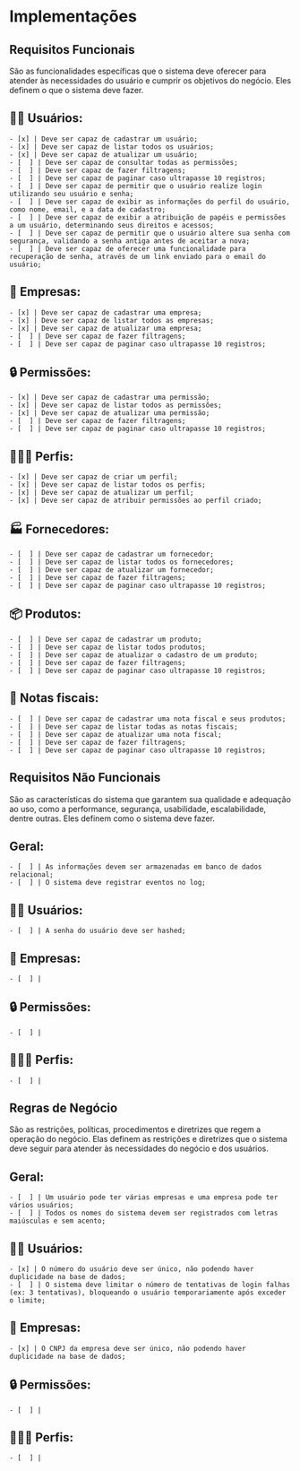 # Implementações

## Requisitos Funcionais

São as funcionalidades específicas que o sistema deve oferecer para atender às necessidades do usuário e cumprir os objetivos do negócio. Eles definem o que o sistema deve fazer.

## 👨🏽 Usuários:
    - [x] | Deve ser capaz de cadastrar um usuário;
    - [x] | Deve ser capaz de listar todos os usuários;
    - [x] | Deve ser capaz de atualizar um usuário;
    - [  ] | Deve ser capaz de consultar todas as permissões;
    - [  ] | Deve ser capaz de fazer filtragens;
    - [  ] | Deve ser capaz de paginar caso ultrapasse 10 registros;
    - [  ] | Deve ser capaz de permitir que o usuário realize login utilizando seu usuário e senha;
    - [  ] | Deve ser capaz de exibir as informações do perfil do usuário, como nome, email, e a data de cadastro;
    - [  ] | Deve ser capaz de exibir a atribuição de papéis e permissões a um usuário, determinando seus direitos e acessos;
    - [  ] | Deve ser capaz de permitir que o usuário altere sua senha com segurança, validando a senha antiga antes de aceitar a nova;
    - [  ] | Deve ser capaz de oferecer uma funcionalidade para recuperação de senha, através de um link enviado para o email do usuário;

## 🏣 Empresas:
    - [x] | Deve ser capaz de cadastrar uma empresa;
    - [x] | Deve ser capaz de listar todos as empresas;
    - [x] | Deve ser capaz de atualizar uma empresa;
    - [  ] | Deve ser capaz de fazer filtragens;
    - [  ] | Deve ser capaz de paginar caso ultrapasse 10 registros;

## 🔒 Permissões:
    - [x] | Deve ser capaz de cadastrar uma permissão;
    - [x] | Deve ser capaz de listar todos as permissões;
    - [x] | Deve ser capaz de atualizar uma permissão;
    - [  ] | Deve ser capaz de fazer filtragens;
    - [  ] | Deve ser capaz de paginar caso ultrapasse 10 registros;

## 👨🏽‍💼 Perfis:
    - [x] | Deve ser capaz de criar um perfil;
    - [x] | Deve ser capaz de listar todos os perfis;
    - [x] | Deve ser capaz de atualizar um perfil;
    - [x] | Deve ser capaz de atribuir permissões ao perfil criado;

## 🏭 Fornecedores:
    - [  ] | Deve ser capaz de cadastrar um fornecedor;
    - [  ] | Deve ser capaz de listar todos os fornecedores;
    - [  ] | Deve ser capaz de atualizar um fornecedor;
    - [  ] | Deve ser capaz de fazer filtragens;
    - [  ] | Deve ser capaz de paginar caso ultrapasse 10 registros;

## 📦 Produtos:
    - [  ] | Deve ser capaz de cadastrar um produto;
    - [  ] | Deve ser capaz de listar todos produtos;
    - [  ] | Deve ser capaz de atualizar o cadastro de um produto;
    - [  ] | Deve ser capaz de fazer filtragens;
    - [  ] | Deve ser capaz de paginar caso ultrapasse 10 registros;

## 📰 Notas fiscais:
    - [  ] | Deve ser capaz de cadastrar uma nota fiscal e seus produtos;
    - [  ] | Deve ser capaz de listar todas as notas fiscais;
    - [  ] | Deve ser capaz de atualizar uma nota fiscal;
    - [  ] | Deve ser capaz de fazer filtragens;
    - [  ] | Deve ser capaz de paginar caso ultrapasse 10 registros;

## Requisitos Não Funcionais

São as características do sistema que garantem sua qualidade e adequação ao uso, como a performance, segurança, usabilidade, escalabilidade, dentre outras. Eles definem como o sistema deve fazer.

## Geral:
    - [  ] | As informações devem ser armazenadas em banco de dados relacional;
    - [  ] | O sistema deve registrar eventos no log;

## 👨🏽 Usuários:
    - [  ] | A senha do usuário deve ser hashed;

## 🏣 Empresas:
    - [  ] | 

## 🔒 Permissões:
    - [  ] | 

## 👨🏽‍💼 Perfis:
    - [  ] | 

## Regras de Negócio

São as restrições, políticas, procedimentos e diretrizes que regem a operação do negócio. Elas definem as restrições e diretrizes que o sistema deve seguir para atender às necessidades do negócio e dos usuários.

## Geral:
    - [  ] | Um usuário pode ter várias empresas e uma empresa pode ter vários usuários;
    - [  ] | Todos os nomes do sistema devem ser registrados com letras maiúsculas e sem acento;

## 👨🏽 Usuários:
    - [x] | O número do usuário deve ser único, não podendo haver duplicidade na base de dados;
    - [  ] | O sistema deve limitar o número de tentativas de login falhas (ex: 3 tentativas), bloqueando o usuário temporariamente após exceder o limite;

## 🏣 Empresas:
    - [x] | O CNPJ da empresa deve ser único, não podendo haver duplicidade na base de dados;

## 🔒 Permissões:
    - [  ] | 

## 👨🏽‍💼 Perfis:
    - [  ] | 
